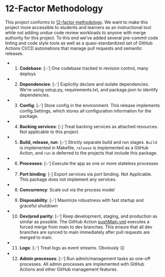 # 12-Factor Methodology

This project conforms to [12-factor methodology](https://12factor.net/). We want to make this project more accessible to students and learners as an instructional tool while not adding undue code review workloads to anyone with merge authority for this project. To this end we've added several pre-commit code linting and code style tools as well as a quasi-standardized set of GitHub Actions CI/CD automations that manage pull requests and semantic releases.

- 1. **Codebase**: [✅] One codebase tracked in revision control, many deploys
- 2. **Dependencies**: [✅] Explicitly declare and isolate dependencies. We're using setup.py, requirements.txt, and package.json to identify dependencies.
- 3. **Config**: [✅] Store config in the environment. This release implements config.Settings, which stores all configuration information for the package.
- 4. **Backing services**: [-] Treat backing services as attached resources. Not applicable to this project.
- 5. **Build, release, run**: [✅] Strictly separate build and run stages. `Build` is implemented in Makefile, `release` is implemented as a GitHub Action, and `run` is deferred to the projects that include this package.
- 6. **Processes**: [✅] Execute the app as one or more stateless processes
- 7. **Port binding**: [-] Export services via port binding. Not Applicable. This package does not implement any services.
- 8. **Concurrency**: Scale out via the process model
- 9. **Disposability**: [✅] Maximize robustness with fast startup and graceful shutdown
- 10. **Dev/prod parity**: [✅] Keep development, staging, and production as similar as possible. The GitHub Action [pushMain.yml](.github/workflows/pushMain.yml) executes a forced merge from main to dev branches. This ensure that all dev branches are synced to main immediately after pull requests are merged to main.
- 11. **Logs**: [✅] Treat logs as event streams. Obviously 😉
- 12. **Admin processes**: [✅] Run admin/management tasks as one-off processes. All admin processes are implemented with GitHub Actions and other GitHub management features.
